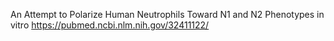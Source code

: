An Attempt to Polarize Human Neutrophils Toward N1 and N2 Phenotypes in vitro
https://pubmed.ncbi.nlm.nih.gov/32411122/
